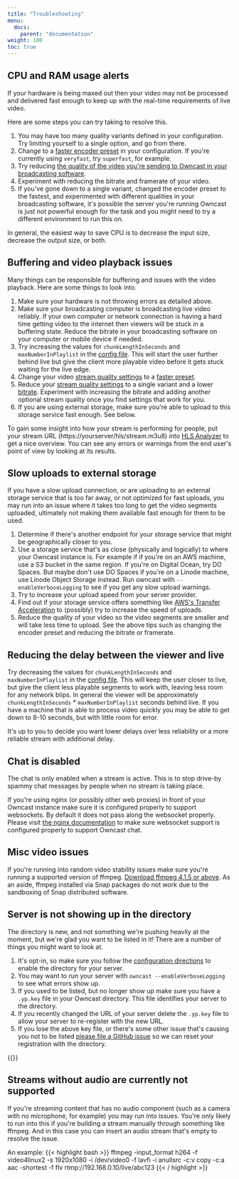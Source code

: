 ```yaml
---
title: "Troubleshooting"
menu:
  docs:
    parent: "documentation"
weight: 100
toc: true
---
```


## CPU and RAM usage alerts

If your hardware is being maxed out then your video may not be processed and delivered fast enough to keep up with the real-time requirements of live video.

Here are some steps you can try taking to resolve this.

1. You may have too many quality variants defined in your configuration.  Try limiting yourself to a single option, and go from there.
1. Change to a [faster encoder preset](/docs/encoding/#encoder-preset) in your configuration.  If you're currently using `veryfast`, try `superfast`, for example.
1. Try reducing [the quality of the video you're sending to Owncast in your broadcasting software](/docs/encoding/#how-you-configure-your-broadcasting-software-matters).
1. Experiment with reducing the bitrate and framerate of your video.
1. If you've gone down to a single variant, changed the encoder preset to the fastest, and experimented with different qualities in your broadcasting software, it's possible the server you're running Owncast is just not powerful enough for the task and you might need to try a different environment to run this on.

In general, the easiest way to save CPU is to decrease the input size, decrease the output size, or both.

## Buffering and video playback issues

Many things can be responsible for buffering and issues with the video playback.  Here are some things to look into.

1. Make sure your hardware is not throwing errors as detailed above.
1. Make sure your broadcasting computer is broadcasting live video reliably.  If your own computer or network connection is having a hard time getting video to the internet then viewers will be stuck in a buffering state.  Reduce the bitrate in your broadcasting software on your computer or mobile device if needed.
1. Try increasing the values for `chunkLengthInSeconds` and `maxNumberInPlaylist` in the [config file](/docs/configuration).  This will start the user further behind live but give the client more playable video before it gets stuck waiting for the live edge.
1. Change your video [stream quality settings](/docs/configuration/#video-quality) to a [faster preset](/docs/encoding/#encoder-preset).
1. Reduce your [stream quality settings](/docs/configuration/#video-quality) to a single variant and a lower [bitrate](/docs/encoding/#bitrate).  Experiment with increasing the bitrate and adding another optional stream quality once you find settings that work for you.
1. If you are using external storage, make sure you're able to upload to this storage service fast enough.  See below.

To gain some insight into how your stream is performing for people, put your stream URL (https://yourserver/hls/stream.m3u8) into [HLS Analyzer](https://hlsanalyzer.com/) to get a nice overview.  You can see any errors or warnings from the end user's point of view by looking at its results.

## Slow uploads to external storage

If you have a slow upload connection, or are uploading to an external storage service that is too far away, or not optimized for fast uploads, you may run into an issue where it takes too long to get the video segments uploaded, ultimately not making them available fast enough for them to be used.

1. Determine if there's another endpoint for your storage service that might be geographically closer to you.
1. Use a storage service that's as close (physically and logically) to where your Owncast instance is.  For example if if you're on an AWS machine, use a S3 bucket in the same region.  If you're on Digital Ocean, try DO Spaces.  But maybe don't use DO Spaces if you're on a Linode machine, use Linode Object Storage instead.  Run owncast with `--enableVerboseLogging` to see if you get any slow upload warnings.
1. Try to increase your upload speed from your server provider.
1. Find out if your storage service offers something like [AWS's Transfer Acceleration](https://docs.aws.amazon.com/AmazonS3/latest/dev/transfer-acceleration.html) to (possibly) try to increase the speed of uploads.
1. Reduce the quality of your video so the video segments are smaller and will take less time to upload.  See the above tips such as changing the encoder preset and reducing the bitrate or framerate.

## Reducing the delay between the viewer and live

Try decreasing the values for `chunkLengthInSeconds` and `maxNumberInPlaylist` in the [config file](/docs/configuration).  This will keep the user closer to live, but give the client less playable segments to work with, leaving less room for any network blips.  In general the viewer will be approximately `chunkLengthInSeconds` * `maxNumberInPlaylist` seconds behind live.  If you have a machine that is able to process video quickly you may be able to get down to 8-10 seconds, but with little room for error.

It's up to you to decide you want lower delays over less reliability or a more reliable stream with additional delay.

## Chat is disabled

The chat is only enabled when a stream is active.  This is to stop drive-by spammy chat messages by people when no stream is taking place.

If you're using nginx (or possibly other web proxies) in front of your Owncast instance make sure it is configured properly to support websockets.  By default it does not pass along the websocket properly.  Please visit [the nginx documentation](https://nginx.org/en/docs/http/websocket.html) to make sure websocket support is configured properly to support Owncast chat.

## Misc video issues

If you're running into random video stability issues make sure you're running a supported version of ffmpeg.  [Download ffmpeg 4.1.5 or above](https://ffmpeg.org/download.html).
As an aside, ffmpeg installed via Snap packages do not work due to the sandboxing of Snap distributed software.

## Server is not showing up in the directory

The directory is new, and not something we're pushing heavily at the moment, but we're glad you want to be listed in it!  There are a number of things you might want to look at.

1. It's opt-in, so make sure you follow the [configuration directions](/docs/configuration/#owncast-directory) to enable the directory for your server.
1. You may want to run your server with `owncast --enableVerboseLogging` to see what errors show up.
1. If you used to be listed, but no longer show up make sure you have a `.yp.key` file in your Owncast directory.  This file identifies your server to the directory.
1. If you recently changed the URL of your server delete the `.yp.key` file to allow your server to re-register with the new URL.
1. If you lose the above key file, or there's some other issue that's causing you not to be listed [please file a GitHub issue](https://github.com/owncast/owncast/issues) so we can reset your registration with the directory.

{{<versionsupport feature="owncast directory" version="0.0.3">}}


## Streams without audio are currently not supported

If you're streaming content that has no audio component (such as a camera with no microphone, for example) you may run into issues.  You're only likely to run into this if you're building a stream manually through something like ffmpeg.  And in this case you can insert an audio stream that's empty to resolve the issue.

An example:
{{< highlight bash >}}
ffmpeg -input_format h264 -f video4linux2 -s 1920x1080 -i /dev/video0 -f lavfi -i anullsrc -c:v copy -c:a aac -shortest -f flv rtmp://192.168.0.10/live/abc123
{{< / highlight >}}
